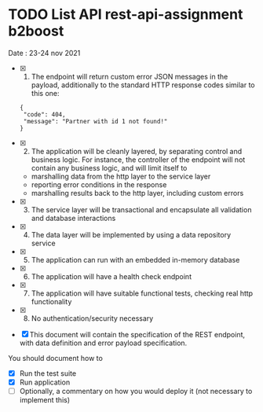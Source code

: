 # TODO List API rest-api-assignment b2boost
Date : 23-24 nov 2021

- [x] 1. The endpoint will return custom error JSON messages in the payload,  additionally to the standard HTTP response codes similar to this one:

   ```
  {
    "code": 404,
    "message": "Partner with id 1 not found!"
  }
   ```

- [x] 2. The application will be cleanly layered, by separating control and  business logic. For instance, the controller of the endpoint will not  contain any business logic, and will limit itself to

  - marshalling data from the http layer to the service layer
  - reporting error conditions in the response
  - marshalling results back to the http layer, including custom errors

- [x] 3. The service layer will be transactional and encapsulate all validation and database interactions

- [x] 4. The data layer will be implemented by using a data repository service

- [x] 5. The application can run with an embedded in-memory database

- [x] 6. The application will have a health check endpoint

- [x] 7. The application will have suitable functional tests, checking real http functionality

- [x] 8. No authentication/security necessary

- [x] This document will contain the specification of the REST endpoint, with data definition and error payload specification.

You should document how to

- [x] Run the test suite
- [x] Run application
- [ ] Optionally, a commentary on how you would deploy it (not necessary to implement this)